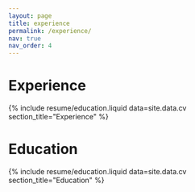 ```yaml
---
layout: page
title: experience
permalink: /experience/
nav: true
nav_order: 4
---
```


# Experience
{% include resume/education.liquid data=site.data.cv section_title="Experience" %}

# Education
{% include resume/education.liquid data=site.data.cv section_title="Education" %}
